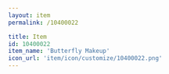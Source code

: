 ```yaml
---
layout: item
permalink: /10400022

title: Item
id: 10400022
item_name: 'Butterfly Makeup'
icon_url: 'item/icon/customize/10400022.png'
---
```

